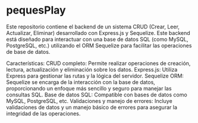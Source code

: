 # pequesPlay
Este repositorio contiene el backend de un sistema CRUD (Crear, Leer, Actualizar, Eliminar) desarrollado con Express.js y Sequelize. Este backend está diseñado para interactuar con una base de datos SQL (como MySQL, PostgreSQL, etc.) utilizando el ORM Sequelize para facilitar las operaciones de base de datos.

Características:
CRUD completo: Permite realizar operaciones de creación, lectura, actualización y eliminación sobre los datos.
Express.js: Utiliza Express para gestionar las rutas y la lógica del servidor.
Sequelize ORM: Sequelize se encarga de la interacción con la base de datos, proporcionando un enfoque más sencillo y seguro para manejar las consultas SQL.
Base de datos SQL: Compatible con bases de datos como MySQL, PostgreSQL, etc.
Validaciones y manejo de errores: Incluye validaciones de datos y un manejo básico de errores para asegurar la integridad de las operaciones.



